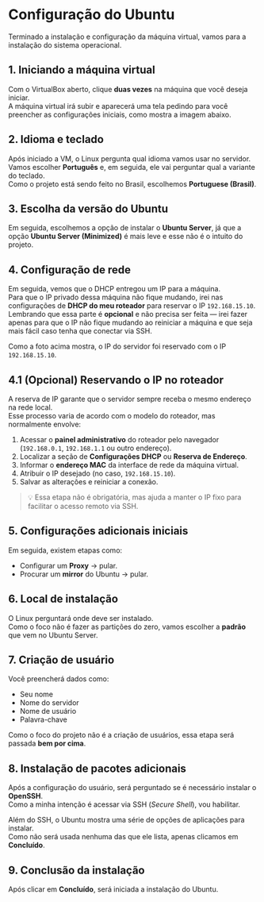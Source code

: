 # Configuração do Ubuntu

Terminado a instalação e configuração da máquina virtual, vamos para a instalação do sistema operacional.

## 1. Iniciando a máquina virtual
Com o VirtualBox aberto, clique **duas vezes** na máquina que você deseja iniciar.  
A máquina virtual irá subir e aparecerá uma tela pedindo para você preencher as configurações iniciais, como mostra a imagem abaixo.

## 2. Idioma e teclado
Após iniciado a VM, o Linux pergunta qual idioma vamos usar no servidor.  
Vamos escolher **Português** e, em seguida, ele vai perguntar qual a variante do teclado.  
Como o projeto está sendo feito no Brasil, escolhemos **Portuguese (Brasil)**.

## 3. Escolha da versão do Ubuntu
Em seguida, escolhemos a opção de instalar o **Ubuntu Server**, já que a opção **Ubuntu Server (Minimized)** é mais leve e esse não é o intuito do projeto.

## 4. Configuração de rede
Em seguida, vemos que o DHCP entregou um IP para a máquina.  
Para que o IP privado dessa máquina não fique mudando, irei nas configurações de **DHCP do meu roteador** para reservar o IP `192.168.15.10`.  
Lembrando que essa parte é **opcional** e não precisa ser feita — irei fazer apenas para que o IP não fique mudando ao reiniciar a máquina e que seja mais fácil caso tenha que conectar via SSH.

Como a foto acima mostra, o IP do servidor foi reservado com o IP `192.168.15.10`.

## 4.1 (Opcional) Reservando o IP no roteador
A reserva de IP garante que o servidor sempre receba o mesmo endereço na rede local.  
Esse processo varia de acordo com o modelo do roteador, mas normalmente envolve:

1. Acessar o **painel administrativo** do roteador pelo navegador (`192.168.0.1`, `192.168.1.1` ou outro endereço).
2. Localizar a seção de **Configurações DHCP** ou **Reserva de Endereço**.
3. Informar o **endereço MAC** da interface de rede da máquina virtual.
4. Atribuir o IP desejado (no caso, `192.168.15.10`).
5. Salvar as alterações e reiniciar a conexão.

> 💡 Essa etapa não é obrigatória, mas ajuda a manter o IP fixo para facilitar o acesso remoto via SSH.

## 5. Configurações adicionais iniciais
Em seguida, existem etapas como:
- Configurar um **Proxy** → pular.
- Procurar um **mirror** do Ubuntu → pular.

## 6. Local de instalação
O Linux perguntará onde deve ser instalado.  
Como o foco não é fazer as partições do zero, vamos escolher a **padrão** que vem no Ubuntu Server.

## 7. Criação de usuário
Você preencherá dados como:
- Seu nome
- Nome do servidor
- Nome de usuário
- Palavra-chave

Como o foco do projeto não é a criação de usuários, essa etapa será passada **bem por cima**.

## 8. Instalação de pacotes adicionais
Após a configuração do usuário, será perguntado se é necessário instalar o **OpenSSH**.  
Como a minha intenção é acessar via SSH (*Secure Shell*), vou habilitar.  

Além do SSH, o Ubuntu mostra uma série de opções de aplicações para instalar.  
Como não será usada nenhuma das que ele lista, apenas clicamos em **Concluído**.

## 9. Conclusão da instalação
Após clicar em **Concluído**, será iniciada a instalação do Ubuntu.
